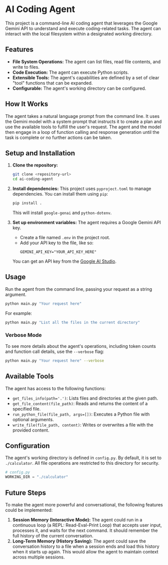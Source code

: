 # AI Coding Agent

This project is a command-line AI coding agent that leverages the Google Gemini API to understand and execute coding-related tasks. The agent can interact with the local filesystem within a designated working directory.

## Features

- **File System Operations:** The agent can list files, read file contents, and write to files.
- **Code Execution:** The agent can execute Python scripts.
- **Extensible Tools:** The agent's capabilities are defined by a set of clear "tool" functions that can be expanded.
- **Configurable:** The agent's working directory can be configured.

## How It Works

The agent takes a natural language prompt from the command line. It uses the Gemini model with a system prompt that instructs it to create a plan and use the available tools to fulfill the user's request. The agent and the model then engage in a loop of function calling and response generation until the task is complete or no further actions can be taken.

## Setup and Installation

1.  **Clone the repository:**
    ```bash
    git clone <repository-url>
    cd ai-coding-agent
    ```

2.  **Install dependencies:**
    This project uses `pyproject.toml` to manage dependencies. You can install them using `pip`:
    ```bash
    pip install .
    ```
    This will install `google-genai` and `python-dotenv`.

3.  **Set up environment variables:**
    The agent requires a Google Gemini API key.
    -   Create a file named `.env` in the project root.
    -   Add your API key to the file, like so:
        ```
        GEMINI_API_KEY="YOUR_API_KEY_HERE"
        ```
    You can get an API key from the [Google AI Studio](https://aistudio.google.com/).

## Usage

Run the agent from the command line, passing your request as a string argument.

```bash
python main.py "Your request here"
```

For example:
```bash
python main.py "List all the files in the current directory"
```

### Verbose Mode

To see more details about the agent's operations, including token counts and function call details, use the `--verbose` flag:

```bash
python main.py "Your request here" --verbose
```

## Available Tools

The agent has access to the following functions:

-   `get_files_info(path='.')`: Lists files and directories at the given path.
-   `get_file_content(file_path)`: Reads and returns the content of a specified file.
-   `run_python_file(file_path, args=[])`: Executes a Python file with optional arguments.
-   `write_file(file_path, content)`: Writes or overwrites a file with the provided content.

## Configuration

The agent's working directory is defined in `config.py`. By default, it is set to `./calculator`. All file operations are restricted to this directory for security.

```python
# config.py
WORKING_DIR = "./calculator"
```

## Future Steps

To make the agent more powerful and conversational, the following features could be implemented:

1.  **Session Memory (Interactive Mode):** The agent could run in a continuous loop (a REPL: Read-Eval-Print Loop) that accepts user input, processes it, and waits for the next command. It should remember the full history of the current conversation.
2.  **Long-Term Memory (History Saving):** The agent could save the conversation history to a file when a session ends and load this history when it starts up again. This would allow the agent to maintain context across multiple sessions.